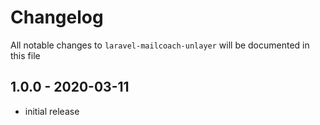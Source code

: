 # Changelog

All notable changes to `laravel-mailcoach-unlayer` will be documented in this file

## 1.0.0 - 2020-03-11

- initial release
